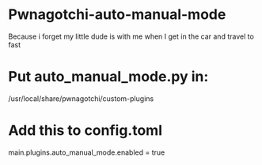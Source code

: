 # Pwnagotchi-auto-manual-mode

Because i forget my little dude is with me when I get in the car and travel to fast

# Put auto_manual_mode.py in:

/usr/local/share/pwnagotchi/custom-plugins

# Add this to config.toml

main.plugins.auto_manual_mode.enabled = true
